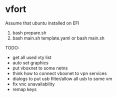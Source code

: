 # vfort

Assume that ubuntu installed on EFI

1. bash prepare.sh
2. bash main.sh template.yaml or bash main.sh

TODO: 
- get all used vty list 
- auto set graphics
- put vboxnet to some netns
- think how to connect vboxnet to vpn services
- dialogs to put usb filter/allow all usb to some vm
- fix vnc unavailability
- remap keys

